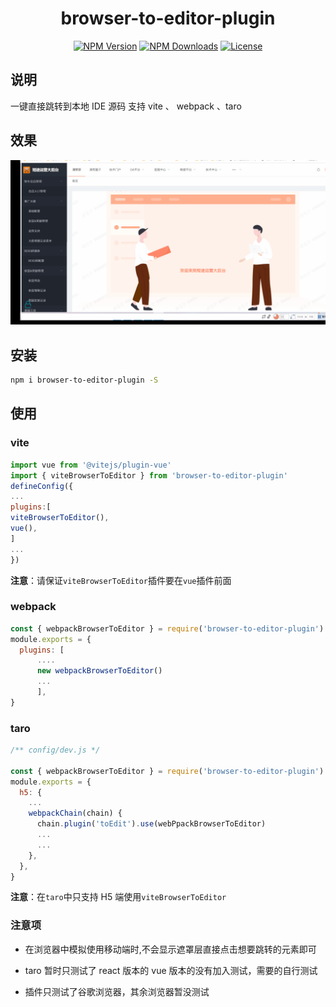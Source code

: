 <h1 align="center">browser-to-editor-plugin</h1>
<p align="center">
  <a href="https://www.npmjs.com/package/browser-to-editor-plugin" target="_blank" rel="noopener noreferrer"><img src="https://badgen.net/npm/v/browser-to-editor-plugin" alt="NPM Version" /></a>
  <a href="https://www.npmjs.com/package/browser-to-editor-plugin" target="_blank" rel="noopener noreferrer"><img src="https://badgen.net/npm/dt/browser-to-editor-plugin" alt="NPM Downloads" /></a>
  <!-- <a href="https://nodejs.org/" target="_blank" rel="noopener noreferrer"><img src="https://badgen.net/npm/node/browser-to-editor-plugin" alt="Node.js" /></a> -->
  <a href="https://github.com/ningshao1/browser-to-editor-plugin/blob/master/LICENSE" target="_blank" rel="noopener noreferrer"><img src="https://badgen.net/github/license/ningshao1/browser-to-editor-plugin" alt="License" /></a>
</p>

## 说明

一键直接跳转到本地 IDE 源码 支持 vite 、 webpack 、taro

## 效果

![image](https://raw.githubusercontent.com/ningshao1/browser-to-editor-plugin/master/case.gif)

## 安装

```Bash
npm i browser-to-editor-plugin -S
```

## 使用

### vite

```javascript
import vue from '@vitejs/plugin-vue'
import { viteBrowserToEditor } from 'browser-to-editor-plugin'
defineConfig({
...
plugins:[
viteBrowserToEditor(),
vue(),
]
...
})
```

**注意**：请保证`viteBrowserToEditor`插件要在`vue`插件前面

### webpack

```javascript
const { webpackBrowserToEditor } = require('browser-to-editor-plugin')
module.exports = {
  plugins: [
      ....
      new webpackBrowserToEditor()
      ...
      ],
}
```

### taro

```javascript
/** config/dev.js */

const { webpackBrowserToEditor } = require('browser-to-editor-plugin')
module.exports = {
  h5: {
    ...
    webpackChain(chain) {
      chain.plugin('toEdit').use(webPpackBrowserToEditor)
      ...
      ...
    },
  },
}
```

**注意**：在`taro`中只支持 H5 端使用`viteBrowserToEditor`

### 注意项

- 在浏览器中模拟使用移动端时,不会显示遮罩层直接点击想要跳转的元素即可

* taro 暂时只测试了 react 版本的 vue 版本的没有加入测试，需要的自行测试

- 插件只测试了谷歌浏览器，其余浏览器暂没测试
